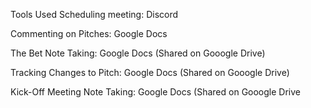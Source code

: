 Tools Used
Scheduling meeting: Discord

Commenting on Pitches: Google Docs

The Bet Note Taking: Google Docs (Shared on Gooogle Drive)

Tracking Changes to Pitch: Google Docs (Shared on Gooogle Drive)

Kick-Off Meeting Note Taking: Google Docs (Shared on Gooogle Drive